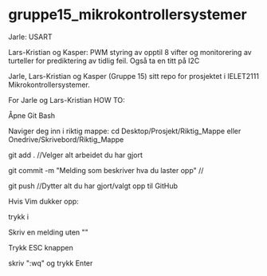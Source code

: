 # gruppe15_mikrokontrollersystemer
Jarle: USART

Lars-Kristian og Kasper: PWM styring av opptil 8 vifter og monitorering av turteller for prediktering av tidlig feil.
Også ta en titt på I2C

Jarle, Lars-Kristian og Kasper (Gruppe 15) sitt repo for prosjektet i IELET2111 Mikrokontrollersystemer.

For Jarle og Lars-Kristian
HOW TO: 

Åpne Git Bash  

Naviger deg inn i riktig mappe: cd Desktop/Prosjekt/Riktig_Mappe eller Onedrive/Skrivebord/Riktig_Mappe  

git add . //Velger alt arbeidet du har gjort  

git commit -m "Melding som beskriver hva du laster opp" //  

git push //Dytter alt du har gjort/valgt opp til GitHub  

Hvis Vim dukker opp:

trykk i  

Skriv en melding uten ""

Trykk ESC knappen  

skriv ":wq" og trykk Enter  




